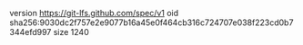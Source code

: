 version https://git-lfs.github.com/spec/v1
oid sha256:9030dc2f757e2e9077b16a45e0f464cb316c724707e038f223cd0b7344efd997
size 1240
